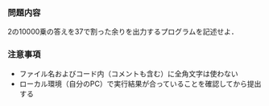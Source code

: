 ### 問題内容
2の10000乗の答えを37で割った余りを出力するプログラムを記述せよ．


### 注意事項

- ファイル名およびコード内（コメントも含む）に全角文字は使わない  
- ローカル環境（自分のPC）で実行結果が合っていることを確認してから提出する

